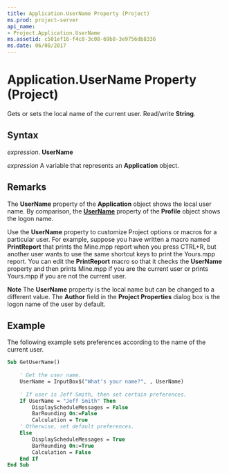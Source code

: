 ```yaml
---
title: Application.UserName Property (Project)
ms.prod: project-server
api_name:
- Project.Application.UserName
ms.assetid: c501ef16-f4c8-3c08-69b8-3e9756db8336
ms.date: 06/08/2017
---
```



# Application.UserName Property (Project)

Gets or sets the local name of the current user. Read/write **String**.


## Syntax

 _expression_. **UserName**

 _expression_ A variable that represents an **Application** object.


## Remarks

 The **UserName** property of the **Application** object shows the local user name. By comparison, the **[UserName](profile-username-property-project.md)** property of the **Profile** object shows the logon name.

Use the **UserName** property to customize Project options or macros for a particular user. For example, suppose you have written a macro named **PrintReport** that prints the Mine.mpp report when you press CTRL+R, but another user wants to use the same shortcut keys to print the Yours.mpp report. You can edit the **PrintReport** macro so that it checks the **UserName** property and then prints Mine.mpp if you are the current user or prints Yours.mpp if you are not the current user.


 **Note**  The **UserName** property is the local name but can be changed to a different value. The **Author** field in the **Project Properties** dialog box is the logon name of the user by default.


## Example

The following example sets preferences according to the name of the current user.


```vb
Sub GetUserName() 
 
    ' Get the user name. 
    UserName = InputBox$("What's your name?", , UserName) 
 
    ' If user is Jeff Smith, then set certain preferences. 
    If UserName = "Jeff Smith" Then 
        DisplayScheduleMessages = False 
        BarRounding On:=False 
        Calculation = True 
    ' Otherwise, set default preferences. 
    Else 
        DisplayScheduleMessages = True 
        BarRounding On:=True 
        Calculation = False 
    End If
End Sub
```


